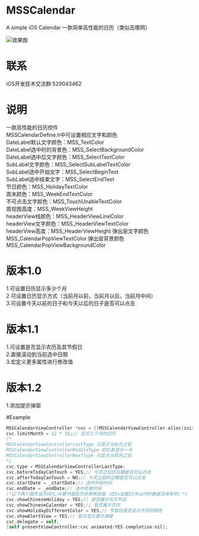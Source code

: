# MSSCalendar
A simple iOS Calendar 一款简单高性能的日历（类似去哪网）

![效果图](https://raw.githubusercontent.com/MSS0306/MSSCalendar/master/calendar.gif)

# 联系
iOS开发技术交流群:529043462

# 说明
一款高性能的日历控件<br/>
MSSCalendarDefine.h中可设置相应文字和颜色<br/>
DateLabel默认文字颜色：MSS_TextColor<br/>
DateLabel选中时的背景色：MSS_SelectBackgroundColor<br/>
DateLabel选中后文字颜色：MSS_SelectTextColor<br/>
SubLabel文字颜色：MSS_SelectSubLabelTextColor<br/>
SubLabel选中开始文字：MSS_SelectBeginText<br/>
SubLabel选中结束文字：MSS_SelectEndText<br/>
节日颜色：MSS_HolidayTextColor<br/>
周末颜色：MSS_WeekEndTextColor<br/>
不可点击文字颜色：MSS_TouchUnableTextColor<br/>
周视图高度：MSS_WeekViewHeight<br/>
headerView线颜色：MSS_HeaderViewLineColor<br/>
headerView文字颜色：MSS_HeaderViewTextColor<br/>
headerView高度：MSS_HeaderViewHeight
弹出层文字颜色 MSS_CalendarPopViewTextColor
弹出层背景颜色 MSS_CalendarPopViewBackgroundColor

# 版本1.0
1.可设置日历显示多少个月<br/>
2.可设置日历显示方式（当前月以前，当前月以后，当前月中间）<br/>
3.可设置今天以前的日子和今天以后的日子是否可以点击<br/>

# 版本1.1
1.可设置是否显示农历及其节假日<br/>
2.直接滚动到当前选中日期<br/>
3.宏定义更多属性进行修改值<br/>

# 版本1.2
1.添加提示弹窗<br/>

#Example
```Objective-c
MSSCalendarViewController *cvc = [[MSSCalendarViewController alloc]init];
cvc.limitMonth = 12 * 15;// 显示几个月的日历
/*
MSSCalendarViewControllerLastType 只显示当前月之前
MSSCalendarViewControllerMiddleType 前后各显示一半
MSSCalendarViewControllerNextType 只显示当前月之后
*/
cvc.type = MSSCalendarViewControllerLastType;
cvc.beforeTodayCanTouch = YES;// 今天之后的日期是否可以点击
cvc.afterTodayCanTouch = NO;// 今天之前的日期是否可以点击
cvc.startDate = _startDate;// 选中开始时间
cvc.endDate = _endDate;// 选中结束时间
/*以下两个属性设为YES,计算中国农历非常耗性能（在5s加载15年以内的数据没有影响）*/
cvc.showChineseHoliday = YES;// 是否展示农历节日
cvc.showChineseCalendar = YES;// 是否展示农历
cvc.showHolidayDifferentColor = YES;// 节假日是否显示不同的颜色
cvc.showAlertView = YES;// 是否显示提示弹窗
cvc.delegate = self;
[self presentViewController:cvc animated:YES completion:nil];
```

